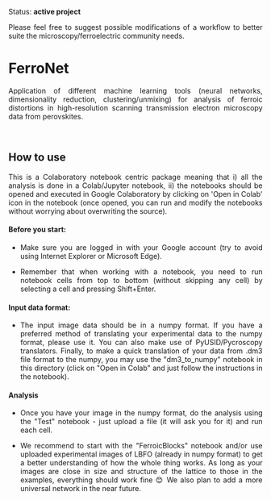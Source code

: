 Status: <b>active project</b><br>
<p align="justify">
Please feel free to suggest possible modifications of a workflow to better suite the microscopy/ferroelectric community needs.</p>

<h1>FerroNet</h1>
<p align="justify">
Application of different machine learning tools (neural networks, dimensionality reduction, clustering/unmixing) for analysis of ferroic distortions in high-resolution scanning transmission electron microscopy data from perovskites.</p><br>
<h2>How to use</h2>
<p align="justify">
This is a Colaboratory notebook centric package meaning that i) all the analysis is done in a Colab/Jupyter notebook, ii) the notebooks should be opened and executed in Google Colaboratory by clicking on 'Open in Colab' icon in the notebook (once opened, you can run and modify the notebooks without worrying about overwriting the source).</p>
<h4>Before you start:</h4>
<ul>
<li><p align="justify">Make sure you are logged in with your Google account (try to avoid using Internet Explorer or Microsoft Edge).</p></li>
<li><p align="justify">Remember that when working with a notebook, you need to run notebook cells from top to bottom (without skipping any cell) by selecting a cell and pressing Shift+Enter.</p></li>
</ul>
<h4>Input data format:</h4>
<ul>
<li><p align="justify">The input image data should be in a numpy format. If you have a preferred method of translating your experimental data to the numpy format, please use it. You can also make use of PyUSID/Pycroscopy translators. Finally, to make a quick translation of your data from .dm3 file format to the numpy, you may use the "dm3_to_numpy" notebook in this directory (click on "Open in Colab" and just follow the instructions in the notebook).</p></li>
</ul>
<h4>Analysis</h4>
<ul>
<li><p align="justify">Once you have your image in the numpy format, do the analysis using the "Test" notebook - just upload a file (it will ask you for it) and run each cell.</p></li>
<li><p align="justify">We recommend to start with the "FerroicBlocks" notebook and/or use uploaded experimental images of LBFO (already in numpy format) to get a better understanding of how the whole thing works. As long as your images are close in size and structure of the lattice to those in the examples, everything should work fine 😊 We also plan to add a more universal network in the near future.</p></li>
</ul>
